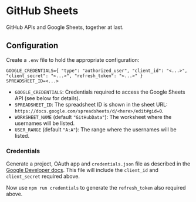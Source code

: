 # GitHub Sheets

GitHub APIs and Google Sheets, together at last.

## Configuration

Create a `.env` file to hold the appropriate configuration:

```shell
GOOGLE_CREDENTIALS={ "type": "authorized_user", "client_id": "<...>", "client_secret": "<...>", "refresh_token": "<...>" }
SPREADSHEET_ID=<...>
```

- `GOOGLE_CREDENTIALS`: Credentials required to access the Google Sheets API (see below for details).
- `SPREADSHEET_ID`: The spreadsheet ID is shown in the sheet URL: `https://docs.google.com/spreadsheets/d/<here>/edit#gid=0`.
- `WORKSHEET_NAME` (default `"GitHubData"`): The worksheet where the usernames will be listed.
- `USER_RANGE` (default `"A:A"`): The range where the usernames will be listed.

### Credentials

Generate a project, OAuth app and `credentials.json` file as described in the [Google Developer docs]. This file will include the `client_id` and `client_secret` required above.

Now use `npm run credentials` to generate the `refresh_token` also required above.

[google developer docs]: https://developers.google.com/sheets/api/quickstart/nodejs#set_up_your_environment
